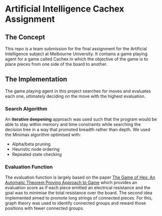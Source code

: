 # Artificial Intelligence Cachex Assignment

## The Concept
This repo is a team submission for the final assignment for the Artificial Intelligence subject at Melbourne University.
It contains a game playing agent for a game called Cachex in which the objective of the game is to place pieces from one side of the board to another.

## The Implementation
The game playing agent in this project searches for moves and evaluates each one, ultimately deciding on the move with the highest evaluation. 

### Search Algorithm
An **iterative deepening** approach was used such that the program would be able to stay within memory and time constraints while searching the decision tree in a way that promoted breadth rather than depth.
We used the Minimax algorithm optimised with:
- Alpha/beta pruning
- Heuristic node ordering
- Repeated state checking

### Evaluation Function
The evaluation function is largely based on the paper [The Game of Hex: An Automatic Theorem Proving Approach to Game](https://aaai.org/papers/00189-AAAI00-029-the-game-of-hex-an-automatic-theorem-proving-approach-to-game-programming/) which provides an evaluation score as if each piece emitted an electrical resistance and the goal was to minimise the total resistance over the board.
The second idea implemented aimed to promote long strings of connected pieces. For this, graph theory was used to identify connected groups and reward those positions with fewer connected groups.
